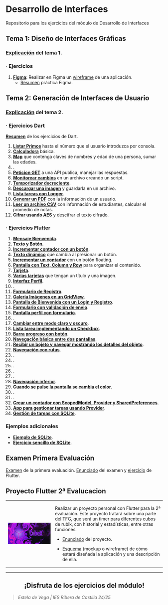 # Desarrollo de Interfaces
Repositorio para los ejercicios del módulo de Desarrollo de Interfaces

## Tema 1: Diseño de Interfaces Gráficas
### <a href="https://github.com/estelaV9/DesarrolloInterfaces/blob/master/Tema1_Dise%C3%B1oInterfacesGraficas/ResumenTema1.md">Explicación</a> del tema 1.

### · Ejercicios
1. <a href="https://github.com/estelaV9/DesarrolloInterfaces/tree/master/Tema1_Dise%C3%B1oInterfacesGraficas/Ejercicios/EjercicioFigma_BankPal">**Figma**</a>: Realizar en Figma un <a href="https://www.figma.com/design/PizvLATau8znIQ6XHmyI3y/Untitled?node-id=0-1&t=8DXSSS3pJ802P5Nv-1">wireframe</a> de una aplicación.
    - <a href="https://github.com/estelaV9/DesarrolloInterfaces/blob/master/Tema1_Dise%C3%B1oInterfacesGraficas/Ejercicios/EjercicioFigma_BankPal/PracticaFigma.md">Resumen</a> práctica Figma.


## Tema 2: Generación de Interfaces de Usuario
### <a href="https://github.com/estelaV9/DesarrolloInterfaces/blob/master/Tema2_GeneracionInterfacesUsuario_Dart/ResumenTema2.md">Explicación</a> del tema 2.
### · Ejercicios Dart
<a href="https://github.com/estelaV9/DesarrolloInterfaces/blob/master/Tema2_GeneracionInterfacesUsuario_Dart/Ejercicios/ResumenEjercicios.md">**Resumen**</a> de los ejercicios de Dart.
1. <a href="https://github.com/estelaV9/DesarrolloInterfaces/blob/master/Tema2_GeneracionInterfacesUsuario/ejercicios_dart/ejercicios_dart_tema2/bin/ejer1_listar_primos.dart">**Listar Primos**</a> hasta el número que el usuario introduzca por consola.
2. <a href="https://github.com/estelaV9/DesarrolloInterfaces/blob/master/Tema2_GeneracionInterfacesUsuario/ejercicios_dart/ejercicios_dart_tema2/bin/ejer2_calculadora_basica.dart">**Calculadora**</a> básica.
3. <a href="https://github.com/estelaV9/DesarrolloInterfaces/blob/master/Tema2_GeneracionInterfacesUsuario/ejercicios_dart/ejercicios_dart_tema2/bin/ejer3_map_sumar_edades.dart">**Map**</a> que contenga claves de nombres y edad de una persona, sumar las edades.
4. <a href=""></a>.
5. <a href="https://github.com/estelaV9/DesarrolloInterfaces/blob/master/Tema2_GeneracionInterfacesUsuario/ejercicios_dart/ejercicios_dart_tema2/bin/ejer5_peticion_api.dart">**Peticion GET**</a> a una API publica, manejar las respuestas.
6. <a href="https://github.com/estelaV9/DesarrolloInterfaces/blob/master/Tema2_GeneracionInterfacesUsuario/ejercicios_dart/ejercicios_dart_tema2/bin/ejer6_cambios_archivo.dart">**Monitorear cambios**</a> en un archivo creando un script.
7. <a href="https://github.com/estelaV9/DesarrolloInterfaces/blob/master/Tema2_GeneracionInterfacesUsuario/ejercicios_dart/ejercicios_dart_tema2/bin/ejer7_temporizador_decreciente.dart">**Temporizador decreciente**</a>.
8. <a href="https://github.com/estelaV9/DesarrolloInterfaces/blob/master/Tema2_GeneracionInterfacesUsuario/ejercicios_dart/ejercicios_dart_tema2/bin/ejer8_descargar_imagen.dart">**Descargar una imagen**</a> y guardarla en un archivo.
9. <a href="https://github.com/estelaV9/DesarrolloInterfaces/blob/master/Tema2_GeneracionInterfacesUsuario/ejercicios_dart/ejercicios_dart_tema2/bin/ejer9_lista_logger.dart">**Lista tareas con Logger**</a>.
10. <a href="https://github.com/estelaV9/DesarrolloInterfaces/blob/master/Tema2_GeneracionInterfacesUsuario/ejercicios_dart/ejercicios_dart_tema2/bin/ejer10_generar_pdf_datos_usuario.dart">**Generar un PDF**</a> con la información de un usuario.
11. <a href="https://github.com/estelaV9/DesarrolloInterfaces/blob/master/Tema2_GeneracionInterfacesUsuario/ejercicios_dart/ejercicios_dart_tema2/bin/ejer11_archivovsc_calcular_promedio.dart">**Leer un archivo CSV**</a> con información de estudiantes, calcular el promedio de notas.
12. <a href="https://github.com/estelaV9/DesarrolloInterfaces/blob/master/Tema2_GeneracionInterfacesUsuario/ejercicios_dart/ejercicios_dart_tema2/bin/ejer12_cadena_a_aes.dart">**Cifrar usando AES**</a> y descifrar el texto cifrado.


### · Ejercicios Flutter
1. <a href="https://github.com/estelaV9/DesarrolloInterfaces/tree/master/Tema2_GeneracionInterfacesUsuario/ejer1_mensaje_bienvenida">**Mensaje Bienvenida**</a>.
2. <a href="https://github.com/estelaV9/DesarrolloInterfaces/tree/master/Tema2_GeneracionInterfacesUsuario/ejer2_texto_y_boton">**Texto y Botón**</a>.
3. <a href="https://github.com/estelaV9/DesarrolloInterfaces/tree/master/Tema2_GeneracionInterfacesUsuario/ejer3_contador_boton">**Incrementar contador con un botón**</a>.
4. <a href="https://github.com/estelaV9/DesarrolloInterfaces/tree/master/Tema2_GeneracionInterfacesUsuario/ejer4_texto_dinamico">**Texto dinámico**</a> que cambia al presionar un botón.
5. <a href="https://github.com/estelaV9/DesarrolloInterfaces/tree/master/Tema2_GeneracionInterfacesUsuario/ejer5_floating_button">**Incrementar un contador**</a> con un botón floating.
6. <a href="https://github.com/estelaV9/DesarrolloInterfaces/tree/master/Tema2_GeneracionInterfacesUsuario/ejer6_text_column_row">**Pantalla con Text, Column y Row**</a> para organizar el contenido.
7. <a href="https://github.com/estelaV9/DesarrolloInterfaces/tree/master/Tema2_GeneracionInterfacesUsuario/ejer7_tarjeta_container">**Tarjeta**</a>.
8. <a href="https://github.com/estelaV9/DesarrolloInterfaces/tree/master/Tema2_GeneracionInterfacesUsuario/ejer8_tarjetas">**Varias tarjetas**</a> que tengan un título y una imagen.
9. <a href="https://github.com/estelaV9/DesarrolloInterfaces/tree/master/Tema2_GeneracionInterfacesUsuario/ejer9_interfaz_usuario">**Interfaz Perfil**</a>.
10. <a href=""></a>.
11. <a href="https://github.com/estelaV9/DesarrolloInterfaces/blob/master/Tema2_GeneracionInterfacesUsuario/ejer11_formulario/lib/main.dart">**Formulario de Registro**</a>.
12. <a href="https://github.com/estelaV9/DesarrolloInterfaces/tree/master/Tema2_GeneracionInterfacesUsuario/ejer12_galeria_img">**Galeria Imágenes en un GridView**</a>.
13. <a href="https://github.com/estelaV9/DesarrolloInterfaces/tree/master/Tema2_GeneracionInterfacesUsuario/ejer13_login_registro">**Pantalla de Bienvenida con un Login y Registro**</a>.
14. <a href="https://github.com/estelaV9/DesarrolloInterfaces/tree/master/Tema2_GeneracionInterfacesUsuario/ejer14_form_boton">**Formulario con validación de envio**</a>.
15. <a href="https://github.com/estelaV9/DesarrolloInterfaces/tree/master/Tema2_GeneracionInterfacesUsuario/ejer15_perfil_user">**Pantalla perfil con formulario**</a>.
16. <a href=""></a>.
17. <a href="https://github.com/estelaV9/DesarrolloInterfaces/tree/master/Tema2_GeneracionInterfacesUsuario/ejer17_cambiar_modo">**Cambiar entre modo claro y oscuro**</a>.
18. <a href="https://github.com/estelaV9/DesarrolloInterfaces/tree/master/Tema2_GeneracionInterfacesUsuario/ejer18_tarea_checkbox">**Lista tarea implementando un Checkbox**</a>.
19. <a href="https://github.com/estelaV9/DesarrolloInterfaces/tree/master/Tema2_GeneracionInterfacesUsuario/ejer19_barra_progreso">**Barra progreso con botón**</a>.
20. <a href="https://github.com/estelaV9/DesarrolloInterfaces/tree/master/Tema2_GeneracionInterfacesUsuario/ejer20_nav_basica">**Navegación básica entre dos pantallas**</a>.
21. <a href="https://github.com/estelaV9/DesarrolloInterfaces/tree/master/Tema2_GeneracionInterfacesUsuario/ejer21_producto">**Recibir un bojeto y navegar mostrando los detalles del objeto**</a>.
22. <a href="https://github.com/estelaV9/DesarrolloInterfaces/tree/master/Tema2_GeneracionInterfacesUsuario/ejer22_nav_materialapp">**Navegación con rutas**</a>.
23. <a href=""></a>.
24. <a href=""></a>.
25. <a href=""></a>.
26. <a href=""></a>.
27. <a href=""></a>.
28. <a href="https://github.com/estelaV9/DesarrolloInterfaces/tree/master/Tema2_GeneracionInterfacesUsuario/ejer28_nav_inferior">**Navegación inferior**</a>.
29. <a href="https://github.com/estelaV9/DesarrolloInterfaces/tree/master/Tema2_GeneracionInterfacesUsuario/ejer29_gestos">**Cuando se pulse la pantalla se cambia el color**</a>.
30. <a href=""></a>.
31. <a href=""></a>.
32. <a href="https://github.com/estelaV9/DesarrolloInterfaces/tree/master/Tema2_GeneracionInterfacesUsuario/ejer32_contador_SPS">**Crear un contador con ScopedModel, Provider y SharedPreferences**</a>.
33. <a href="https://github.com/estelaV9/DesarrolloInterfaces/tree/master/Tema2_GeneracionInterfacesUsuario/ejer33_gestion_tareas">**App para gestionar tareas usando Provider**</a>.
34. <a href="https://github.com/estelaV9/DesarrolloInterfaces/tree/master/Tema2_GeneracionInterfacesUsuario/ejer34_tareas">**Gestión de tareas con SQLite**</a>.

### Ejemplos adicionales
- <a href="https://github.com/estelaV9/DesarrolloInterfaces/tree/master/Tema2_GeneracionInterfacesUsuario/ejemplo_sqlite_task">**Ejemplo de SQLite**</a>.
- <a href="https://github.com/estelaV9/DesarrolloInterfaces/tree/master/Tema2_GeneracionInterfacesUsuario/ejer_sencillo_sqlite">**Ejercicio sencillo de SQLite**</a>.


## Examen Primera Evaluación
<a href="https://github.com/estelaV9/DesarrolloInterfaces/tree/master/Examen_1Evaluacion">Examen</a> de la primera evaluación. <a href="https://github.com/estelaV9/DesarrolloInterfaces/blob/master/Examen_1Evaluacion/Enunciado_Examen.md">Enunciado</a> del examen y <a href="https://github.com/estelaV9/DesarrolloInterfaces/tree/master/Examen_1Evaluacion/examen_esteladevega">ejercicio</a> de Flutter.

## Proyecto Flutter 2ª Evalucacion
<table>
    <tr>
        <td width="30%">
            <a href="https://github.com/estelaV9/DesarrolloInterfaces/tree/master/ProyectoFlutter_ParteTFG">
                <img src="https://github.com/estelaV9/estelaV9/blob/main/Image/bannerCubeX.png" width="400" alt="CubeX_TFG">
            </a>
        </td>
        <td>
            <p>Realizar un proyecto personal con Flutter para la 2ª evaluación. Este proyecto tratará sobre una parte del <a href="https://github.com/estelaV9/TFG_CubeX">TFG</a>, que será un timer para diferentes cubos de rubik, con historial y estadísticas, entre otras funciones. <br>
            <ul>
                <li>
                    <a href="https://github.com/estelaV9/DesarrolloInterfaces/blob/master/ProyectoFlutter_ParteTFG/EnunciadoPractica.md">Enunciado</a> del proyecto.
                </li>
                <li>
                    <p>
                        <a href="https://github.com/estelaV9/DesarrolloInterfaces/blob/master/ProyectoFlutter_ParteTFG/EstelaDeVega_WireframeCubeX.pdf">Esquema</a> (mockup o wireframe) de cómo estará diseñada la aplicación y una descripción de ella.
                    </p>
                </li>
            </ul>
            </p>
        </td>
    </tr>
</table>




---
<div align="center">
  <h2>¡Disfruta de los ejercicios del módulo!</h2>
</div>

>_Estela de Vega | IES Ribera de Castilla 24/25._
